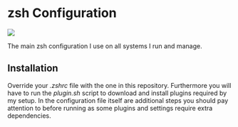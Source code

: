 
# zsh Configuration #

![](https://github.com/catlinman/nekoconfig/blob/master/zsh/preview.png)

The main zsh configuration I use on all systems I run and manage.

## Installation ##

Override your *.zshrc* file with the one in this repository. Furthermore you will have to run the *plugin.sh* script to download and install plugins required by my setup. In the configuration file itself are additional steps you should pay attention to before running as some plugins and settings require extra dependencies.
